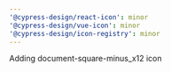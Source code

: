 ```yaml
---
'@cypress-design/react-icon': minor
'@cypress-design/vue-icon': minor
'@cypress-design/icon-registry': minor
---
```


Adding document-square-minus_x12 icon
